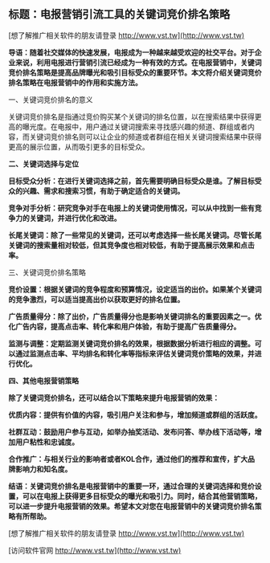 ## **标题：电报营销引流工具的关键词竞价排名策略**

[想了解推广相关软件的朋友请登录 http://www.vst.tw](http://www.vst.tw)

**导语：随着社交媒体的快速发展，电报成为一种越来越受欢迎的社交平台。对于企业来说，利用电报进行营销引流已经成为一种有效的方式。在电报营销中，关键词竞价排名策略是提高品牌曝光和吸引目标受众的重要环节。本文将介绍关键词竞价排名策略在电报营销中的作用和实施方法。**

一、关键词竞价排名的意义

关键词竞价排名是指通过竞价购买某个关键词的排名位置，以在搜索结果中获得更高的曝光度。在电报中，用户通过关键词搜索来寻找感兴趣的频道、群组或者内容，而关键词竞价排名则可以让企业的频道或者群组在相关关键词搜索结果中获得更高的展示位置，从而吸引更多的目标受众。

**二、关键词选择与定位**

**目标受众分析：在进行关键词选择之前，首先需要明确目标受众是谁。了解目标受众的兴趣、需求和搜索习惯，有助于确定适合的关键词。**

**竞争对手分析：研究竞争对手在电报上的关键词使用情况，可以从中找到一些有竞争力的关键词，并进行优化和改进。**

**长尾关键词：除了一些常见的关键词，还可以考虑选择一些长尾关键词。尽管长尾关键词的搜索量相对较低，但其竞争度也相对较低，有助于提高展示效果和点击率。**

三、关键词竞价排名策略

**竞价设置：根据关键词的竞争程度和预算情况，设定适当的出价。如果某个关键词的竞争激烈，可以适当提高出价以获取更好的排名位置。**

**广告质量得分：除了出价，广告质量得分也是影响关键词排名的重要因素之一。优化广告内容，提高点击率、转化率和用户体验，有助于提高广告质量得分。**

**监测与调整：定期监测关键词竞价排名的效果，根据数据分析进行相应的调整。可以通过监测点击率、平均排名和转化率等指标来评估关键词竞价策略的效果，并进行优化。**

**四、其他电报营销策略**

**除了关键词竞价排名，还可以结合以下策略来提升电报营销的效果：**

**优质内容：提供有价值的内容，吸引用户关注和参与，增加频道或群组的活跃度。**

**社群互动：鼓励用户参与互动，如举办抽奖活动、发布问答、举办线下活动等，增加用户粘性和忠诚度。**

**合作推广：与相关行业的影响者或者KOL合作，通过他们的推荐和宣传，扩大品牌影响力和知名度。**

**结语：关键词竞价排名是电报营销中的重要一环，通过合理的关键词选择和竞价设置，可以在电报上获得更多目标受众的曝光和吸引力。同时，结合其他营销策略，可以进一步提升电报营销的效果。希望本文对您在电报营销中的关键词竞价排名策略有所帮助。**

[想了解推广相关软件的朋友请登录 http://www.vst.tw](http://www.vst.tw)


[访问软件官网 http://www.vst.tw](http://www.vst.tw)
